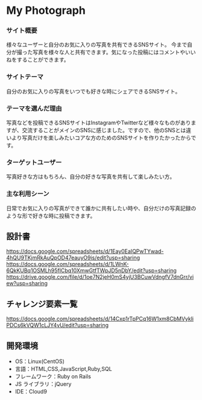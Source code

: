 # My Photograph

### サイト概要

様々なユーザーと自分のお気に入りの写真を共有できるSNSサイト。
今まで自分が撮った写真を様々な人と共有できます。気になった投稿にはコメントやいいねをすることができます。

### サイトテーマ

自分のお気に入りの写真をいつでも好きな時にシェアできるSNSサイト。

### テーマを選んだ理由

写真などを投稿できるSNSサイトはInstagramやTwitterなど様々なものがありますが、交流することがメインのSNSに感じました。ですので、他のSNSとは違いより写真だけを楽しみたいコアな方のためのSNSサイトを作りたかったからです。

### ターゲットユーザー

写真好きな方はもちろん、自分の好きな写真を共有して楽しみたい方。

### 主な利用シーン

日常でお気に入りの写真ができて誰かに共有したい時や、自分だけの写真記録のような形で好きな時に投稿できます。

## 設計書

https://docs.google.com/spreadsheets/d/1Eay0EaIQPwTYwad-4hQU9TKjmRkAuQpOD47eauyO9is/edit?usp=sharing
https://docs.google.com/spreadsheets/d/1LWnK-6QkKUBq1OSMLh95fICbq10XmwGtfTWpJD5nDbY/edit?usp=sharing
https://drive.google.com/file/d/1oe7N2jeH0mS4yjU3BCuwVdngfV7dnGrr/view?usp=sharing

## チャレンジ要素一覧

https://docs.google.com/spreadsheets/d/14Cxp1rTpPCq16W1xm8CbMVykliPDCs6kVQW1cLJY4vU/edit?usp=sharing

## 開発環境

- OS：Linux(CentOS)
- 言語：HTML,CSS,JavaScript,Ruby,SQL
- フレームワーク：Ruby on Rails
- JS ライブラリ：jQuery
- IDE：Cloud9
